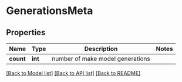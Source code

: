 # GenerationsMeta

## Properties
Name | Type | Description | Notes
------------ | ------------- | ------------- | -------------
**count** | **int** | number of make model generations | 

[[Back to Model list]](../README.md#documentation-for-models) [[Back to API list]](../README.md#documentation-for-api-endpoints) [[Back to README]](../README.md)


